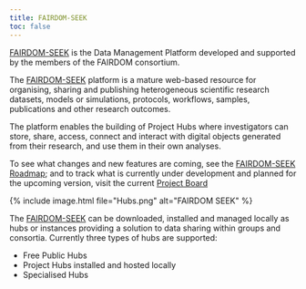 ```yaml
---
title: FAIRDOM-SEEK 
toc: false
---
```



[FAIRDOM-SEEK](https://seek4science.org/) is the Data Management Platform developed and supported by the members of the FAIRDOM consortium.   

The [FAIRDOM-SEEK](https://seek4science.org/) platform is a mature web-based resource for organising, sharing and publishing heterogeneous scientific research datasets, models or simulations, protocols, workflows, samples, publications and other research outcomes.  

The platform enables the building of Project Hubs where investigators can store, share, access, connect and interact with digital objects generated from their research, and use them in their own analyses.   

To see what changes and new features are coming, see the [FAIRDOM-SEEK Roadmap](https://docs.seek4science.org/tech/roadmap.html); 
and to track what is currently under development and planned for the upcoming version, visit the current [Project Board]({{site.github_project_board}})

{% include image.html file="Hubs.png" alt="FAIRDOM SEEK" %}


The [FAIRDOM-SEEK](https://seek4science.org/) can be downloaded, installed and managed locally as hubs or instances providing a solution to data sharing within groups and consortia. Currently three types of hubs are supported:

*	Free Public Hubs 
*	Project Hubs installed and hosted locally 
*	Specialised Hubs 
